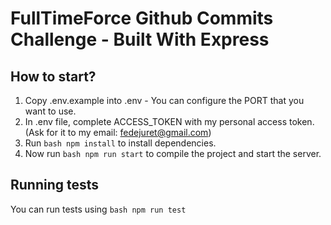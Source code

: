 # FullTimeForce Github Commits Challenge - Built With Express

## How to start?

1. Copy .env.example into .env - You can configure the PORT that you want to use.
2. In .env file, complete ACCESS_TOKEN with my personal access token. (Ask for it to my email: fedejuret@gmail.com)
3. Run ```bash npm install``` to install dependencies.
4. Now run ```bash npm run start``` to compile the project and start the server.

## Running tests

You can run tests using ```bash npm run test```
